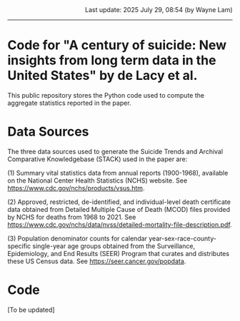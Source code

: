 <div align="right">
  Last update: 2025 July 29, 08:54 (by Wayne Lam)
</div>
<hr>

# Code for "A century of suicide: New insights from long term data in the United States" by de Lacy et al.

This public repository stores the Python code used to compute the aggregate statistics reported in the paper. 

# Data Sources

The three data sources used to generate the Suicide Trends and Archival Comparative Knowledgebase (STACK) used in the paper are:

(1) Summary vital statistics data from annual reports (1900-1968), available on the National Center Health Statistics (NCHS) website. See https://www.cdc.gov/nchs/products/vsus.htm. 

(2) Approved, restricted, de-identified, and individual-level death certificate data obtained from Detailed Multiple Cause of Death (MCOD) files provided by NCHS for deaths from 1968 to 2021. See https://www.cdc.gov/nchs/data/nvss/detailed-mortality-file-description.pdf.

(3) Population denominator counts for calendar year-sex-race-county-specific single-year age groups obtained from the Surveillance, Epidemiology, and End Results (SEER) Program that curates and distributes these US Census data. See https://seer.cancer.gov/popdata.

# Code

[To be updated]

